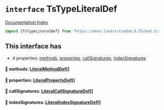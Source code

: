 # `interface` TsTypeLiteralDef

[Documentation Index](../README.md)

```ts
import {TsTypeLiteralDef} from "https://deno.land/x/tsa@v0.0.55/mod.ts"
```

## This interface has

- 4 properties:
[methods](#-methods-literalmethoddef),
[properties](#-properties-literalpropertydef),
[callSignatures](#-callsignatures-literalcallsignaturedef),
[indexSignatures](#-indexsignatures-literalindexsignaturedef)


#### 📄 methods: [LiteralMethodDef](../interface.LiteralMethodDef/README.md)\[]



#### 📄 properties: [LiteralPropertyDef](../interface.LiteralPropertyDef/README.md)\[]



#### 📄 callSignatures: [LiteralCallSignatureDef](../interface.LiteralCallSignatureDef/README.md)\[]



#### 📄 indexSignatures: [LiteralIndexSignatureDef](../interface.LiteralIndexSignatureDef/README.md)\[]



